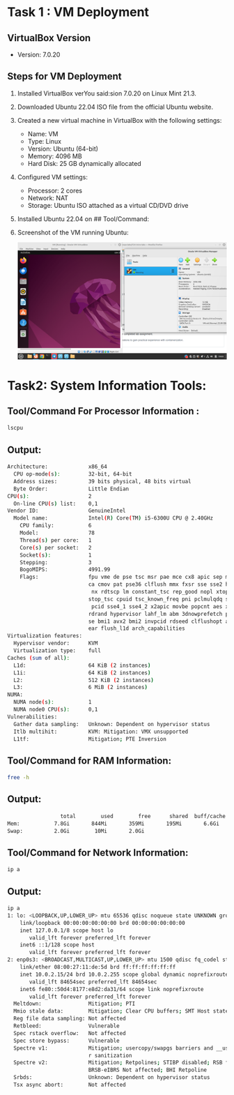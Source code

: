 # Task 1 : VM Deployment

## VirtualBox Version
- Version: 7.0.20

## Steps for VM Deployment
1. Installed VirtualBox verYou said:sion 7.0.20 on Linux Mint 21.3.
2. Downloaded Ubuntu 22.04 ISO file from the official Ubuntu website.
3. Created a new virtual machine in VirtualBox with the following settings:
   - Name: VM
   - Type: Linux
   - Version: Ubuntu (64-bit)
   - Memory: 4096 MB
   - Hard Disk: 25 GB dynamically allocated
4. Configured VM settings:
   - Processor: 2 cores
   - Network: NAT
   - Storage: Ubuntu ISO attached as a virtual CD/DVD drive
5. Installed Ubuntu 22.04 on ## Tool/Command:

6. Screenshot of the VM running Ubuntu:
   
   ![VM Screenshot](screen_shot.png)
# Task2: System Information Tools:

## Tool/Command For Processor Information :
```bash
lscpu
```
## Output:
```bash
Architecture:             x86_64
  CPU op-mode(s):         32-bit, 64-bit
  Address sizes:          39 bits physical, 48 bits virtual
  Byte Order:             Little Endian
CPU(s):                   2
  On-line CPU(s) list:    0,1
Vendor ID:                GenuineIntel
  Model name:             Intel(R) Core(TM) i5-6300U CPU @ 2.40GHz
    CPU family:           6
    Model:                78
    Thread(s) per core:   1
    Core(s) per socket:   2
    Socket(s):            1
    Stepping:             3
    BogoMIPS:             4991.99
    Flags:                fpu vme de pse tsc msr pae mce cx8 apic sep mtrr pge m
                          ca cmov pat pse36 clflush mmx fxsr sse sse2 ht syscall
                           nx rdtscp lm constant_tsc rep_good nopl xtopology non
                          stop_tsc cpuid tsc_known_freq pni pclmulqdq ssse3 cx16
                           pcid sse4_1 sse4_2 x2apic movbe popcnt aes xsave avx 
                          rdrand hypervisor lahf_lm abm 3dnowprefetch pti fsgsba
                          se bmi1 avx2 bmi2 invpcid rdseed clflushopt arat md_cl
                          ear flush_l1d arch_capabilities
Virtualization features:  
  Hypervisor vendor:      KVM
  Virtualization type:    full
Caches (sum of all):      
  L1d:                    64 KiB (2 instances)
  L1i:                    64 KiB (2 instances)
  L2:                     512 KiB (2 instances)
  L3:                     6 MiB (2 instances)
NUMA:                     
  NUMA node(s):           1
  NUMA node0 CPU(s):      0,1
Vulnerabilities:          
  Gather data sampling:   Unknown: Dependent on hypervisor status
  Itlb multihit:          KVM: Mitigation: VMX unsupported
  L1tf:                   Mitigation; PTE Inversion
```
## Tool/Command for RAM Information:
```bash
free -h
```
## Output:
```bash
                 total        used        free      shared  buff/cache   available
Mem:           7.8Gi       844Mi       359Mi       195Mi       6.6Gi       6.5Gi
Swap:          2.0Gi        10Mi       2.0Gi
```
## Tool/Command for Network Information:
```bash
ip a
```
## Output:
```bash
ip a
1: lo: <LOOPBACK,UP,LOWER_UP> mtu 65536 qdisc noqueue state UNKNOWN group default qlen 1000
    link/loopback 00:00:00:00:00:00 brd 00:00:00:00:00:00
    inet 127.0.0.1/8 scope host lo
       valid_lft forever preferred_lft forever
    inet6 ::1/128 scope host 
       valid_lft forever preferred_lft forever
2: enp0s3: <BROADCAST,MULTICAST,UP,LOWER_UP> mtu 1500 qdisc fq_codel state UP group default qlen 1000
    link/ether 08:00:27:11:de:5d brd ff:ff:ff:ff:ff:ff
    inet 10.0.2.15/24 brd 10.0.2.255 scope global dynamic noprefixroute enp0s3
       valid_lft 84654sec preferred_lft 84654sec
    inet6 fe80::50d4:8177:e8d2:da31/64 scope link noprefixroute 
       valid_lft forever preferred_lft forever
  Meltdown:               Mitigation; PTI
  Mmio stale data:        Mitigation; Clear CPU buffers; SMT Host state unknown
  Reg file data sampling: Not affected
  Retbleed:               Vulnerable
  Spec rstack overflow:   Not affected
  Spec store bypass:      Vulnerable
  Spectre v1:             Mitigation; usercopy/swapgs barriers and __user pointe
                          r sanitization
  Spectre v2:             Mitigation; Retpolines; STIBP disabled; RSB filling; P
                          BRSB-eIBRS Not affected; BHI Retpoline
  Srbds:                  Unknown: Dependent on hypervisor status
  Tsx async abort:        Not affected
```

